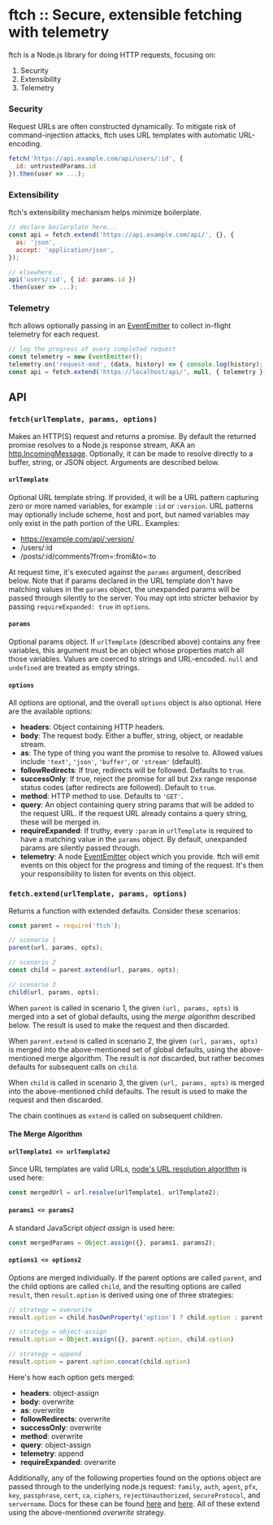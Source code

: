 # ftch :: Secure, extensible fetching with telemetry

ftch is a Node.js library for doing HTTP requests, focusing on:

 1. Security
 2. Extensibility
 3. Telemetry

### Security

Request URLs are often constructed dynamically. To mitigate risk of command-injection attacks, ftch uses URL templates with automatic URL-encoding.

```js
fetch('https://api.example.com/api/users/:id', {
  id: untrustedParams.id
}).then(user => ...);
```

### Extensibility

ftch's extensibility mechanism helps minimize boilerplate.

```js
// declare boilerplate here...
const api = fetch.extend('https://api.example.com/api/', {}, {
  as: 'json',
  accept: 'application/json',
});

// elsewhere...
api('users/:id', { id: params.id })
.then(user => ...);
```

### Telemetry

ftch allows optionally passing in an [EventEmitter](https://nodejs.org/dist/latest-v4.x/docs/api/events.html#events_class_eventemitter) to collect in-flight telemetry for each request.

```js
// log the progress of every completed request
const telemetry = new EventEmitter();
telemetry.on('request-end', (data, history) => { console.log(history); });
const api = fetch.extend('https://localhost/api/', null, { telemetry });
```

## API

### `fetch(urlTemplate, params, options)`

Makes an HTTP(S) request and returns a promise. By default the returned promise resolves to a Node.js response stream, AKA an [http.IncomingMessage](https://nodejs.org/dist/latest-v4.x/docs/api/http.html#http_class_http_incomingmessage). Optionally, it can be made to resolve directly to a buffer, string, or JSON object. Arguments are described below.

#### `urlTemplate`

Optional URL template string. If provided, it will be a URL pattern capturing zero or more named variables, for example `:id` or `:version`. URL patterns may optionally include scheme, host and port, but named variables may only exist in the path portion of the URL. Examples:

 * https://example.com/api/:version/
 * /users/:id
 * /posts/:id/comments?from=:from&to=:to

At request time, it's executed against the `params` argument, described below. Note that if params declared in the URL template don't have matching values in the `params` object, the unexpanded params will be passed through silently to the server. You may opt into stricter behavior by passing `requireExpanded: true` in `options`.

#### `params`

Optional params object. If `urlTemplate` (described above) contains any free variables, this argument must be an object whose properties match all those variables. Values are coerced to strings and URL-encoded. `null` and `undefined` are treated as empty strings.

#### `options`

All options are optional, and the overall `options` object is also optional. Here are the available options:

 * **headers**: Object containing HTTP headers.
 * **body**: The request body. Either a buffer, string, object, or readable stream.
 * **as**: The type of thing you want the promise to resolve to. Allowed values include `'text'`, `'json'`, `'buffer'`, or `'stream'` (default).
 * **followRedirects**: If true, redirects will be followed. Defaults to `true`.
 * **successOnly**: If true, reject the promise for all but 2xx range response status codes (after redirects are followed). Default to `true`.
 * **method**: HTTP method to use. Defaults to `'GET'`.
 * **query**: An object containing query string params that will be added to the request URL. If the request URL already contains a query string, these will be merged in.
 * **requireExpanded**: If truthy, every `:param` in `urlTemplate` is required to have a matching value in the `params` object. By default, unexpanded params are silently passed through.
 * **telemetry**: A node [EventEmitter](https://nodejs.org/dist/latest-v4.x/docs/api/events.html#events_class_eventemitter) object which you provide. ftch will emit events on this object for the progress and timing of the request. It's then your responsibility to listen for events on this object.

### `fetch.extend(urlTemplate, params, options)`

Returns a function with extended defaults. Consider these scenarios:

```js
const parent = require('ftch');

// scenario 1
parent(url, params, opts);

// scenario 2
const child = parent.extend(url, params, opts);

// scenario 3
child(url, params, opts);
```

When `parent` is called in scenario 1, the given `(url, params, opts)` is merged into a set of global defaults, using the *merge algorithm* described below. The result is used to make the request and then discarded.

When `parent.extend` is called in scenario 2, the given `(url, params, opts)` is merged into the above-mentioned set of global defaults, using the above-mentioned merge algorithm. The result is *not* discarded, but rather becomes defaults for subsequent calls on `child`.

When `child` is called in scenario 3, the given `(url, params, opts)` is merged into the above-mentioned child defaults. The result is used to make the request and then discarded.

The chain continues as `extend` is called on subsequent children.

#### The Merge Algorithm

#### `urlTemplate1 <= urlTemplate2`

Since URL templates are valid URLs, [node's URL resolution algorithm](https://nodejs.org/dist/latest-v4.x/docs/api/url.html#url_url_resolve_from_to) is used here:

```js
const mergedUrl = url.resolve(urlTemplate1, urlTemplate2);
```

#### `params1 <= params2`

A standard JavaScript *object assign* is used here:

```js
const mergedParams = Object.assign({}, params1, params2);
```

#### `options1 <= options2`

Options are merged individually. If the parent options are called `parent`, and the child options are called `child`, and the resulting options are called `result`, then `result.option` is derived using one of three strategies:

```js
// strategy = overwrite
result.option = child.hasOwnProperty('option') ? child.option : parent.option

// strategy = object-assign
result.option = Object.assign({}, parent.option, child.option)

// strategy = append
result.option = parent.option.concat(child.option)
```

Here's how each option gets merged:

 * **headers**: object-assign
 * **body**: overwrite
 * **as**: overwrite
 * **followRedirects**: overwrite
 * **successOnly**: overwrite
 * **method**: overwrite
 * **query**: object-assign
 * **telemetry**: append
 * **requireExpanded**: overwrite

Additionally, any of the following properties found on the options object are passed through to the underlying node.js request: `family`, `auth`, `agent`, `pfx`, `key`, `passphrase`, `cert`, `ca`, `ciphers`, `rejectUnauthorized`, `secureProtocol`, and `servername`. Docs for these can be found [here](https://nodejs.org/dist/latest-v4.x/docs/api/http.html#http_http_request_options_callback) and [here](https://nodejs.org/dist/latest-v4.x/docs/api/https.html#https_https_request_options_callback). All of these extend using the above-mentioned *overwrite* strategy.
